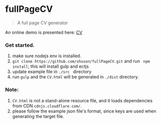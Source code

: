 # fullPageCV
> A full page CV generator

An online demo is presented here: [CV](http://7mj59j.com1.z0.glb.clouddn.com/CV.html)

### Get started.
1. make sure nodejs env is installed.
2. `` git clone https://github.com/shuson/fullPageCV.git `` and run `` npm install``; this will install gulp and ectjs
3. update example file in ``./src `` directory
4. run `` gulp `` and the `` CV.html `` will be generated in `` ./dist `` directory.

### Note:
1. `` CV.html `` is not a stand-alone resource file, and it loads dependencies from CDN ``cdnjs.cloudflare.com/``.
2. please follow the example json file's format, since keys are used when generating the target file.

